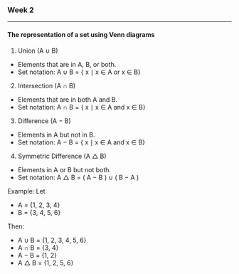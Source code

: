 ### Week 2

---

#### The representation of a set using Venn diagrams

1. Union (A ∪ B)
-   Elements that are in A, B, or both.
-   Set notation: A ∪ B = { x ∣ x ∈ A or x ∈ B}

2. Intersection (A ∩ B)
- Elements that are in both A and B.
- Set notation: A ∩ B = { x ∣ x ∈ A and x ∈ B}

3. Difference (A − B)
- Elements in A but not in B.
- Set notation: A − B = { x ∣ x ∈ A and x ∈ B}

4. Symmetric Difference (A △ B)
- Elements in A or B but not both.
- Set notation: A △ B = ( A − B ) ∪ ( B − A )

Example:
Let
- A = {1, 2, 3, 4}
- B = {3, 4, 5, 6}
  
Then:
- A ∪ B = {1, 2, 3, 4, 5, 6}
- A ∩ B = {3, 4}
- A − B = {1, 2}
- A △ B = {1, 2, 5, 6}
